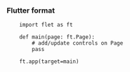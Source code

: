 ### Flutter format

```
    import flet as ft

    def main(page: ft.Page):
        # add/update controls on Page
        pass

    ft.app(target=main)
```